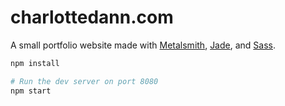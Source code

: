 charlottedann.com
=================

A small portfolio website made with [Metalsmith](https://github.com/metalsmith/metalsmith), [Jade](https://github.com/pugjs/pug), and [Sass](https://github.com/sass/sass).

```sh
npm install

# Run the dev server on port 8080
npm start
```
